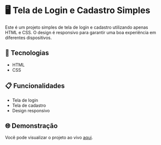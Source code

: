 # 🖥️ Tela de Login e Cadastro Simples

Este é um projeto simples de tela de login e cadastro utilizando apenas HTML e CSS. O design é responsivo para garantir uma boa experiência em diferentes dispositivos.

## 🚀 Tecnologias

- HTML
- CSS

## 📋 Funcionalidades

- Tela de login
- Tela de cadastro
- Design responsivo

## 🌐 Demonstração

Você pode visualizar o projeto ao vivo [aqui](https://heartfelt-panda-922e6a.netlify.app/).
